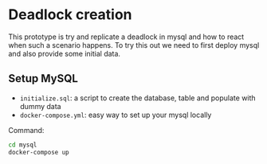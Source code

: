 # Deadlock creation

This prototype is try and replicate a deadlock in mysql and how to react when such a scenario happens.
To try this out we need to first deploy mysql and also provide some initial data.

## Setup MySQL

- `initialize.sql`: a script to create the database, table and populate with dummy data
- `docker-compose.yml`: easy way to set up your mysql locally

Command:
```sh
cd mysql
docker-compose up
```